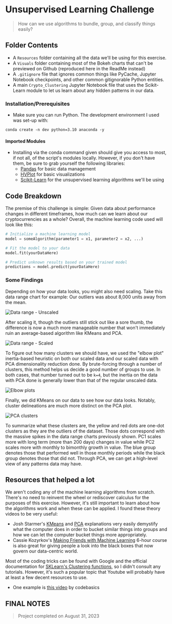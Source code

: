 # Unsupervised Learning Challenge
> How can we use algorithms to bundle, group, and classify things easily?

## Folder Contents
- A `Resources` folder containing all the data we'll be using for this exercise.
- A `Visuals` folder containing most of the Bokeh charts that can't be previewed on Github (reproduced here in the ReadMe instead)
- A `.gitignore` file that ignores common things like PyCache, Jupyter Notebook checkpoints, and other common gitignorable Python entities. 
- A main `Crypto_Clustering` Jupyter Notebook file that uses the Scikit-Learn module to let us learn about any hidden patterns in our data.

### Installation/Prerequisites
- Make sure you can run Python. The development environment I used was set-up with:
```
conda create -n dev python=3.10 anaconda -y
```

#### Imported Modules
- Installing via the conda command given should give you access to most, if not all, of the script's modules locally. However, if you don't have them, be sure to grab yourself the following libraries:
  - [Pandas](https://pandas.pydata.org/docs/getting_started/install.html) for basic data management
  - [HVPlot](https://hvplot.holoviz.org/getting_started/installation.html) for basic visualizations
  - [Scikit-Learn](https://scikit-learn.org/stable/install.html) for the unsupervised learning algorithms we'll be using

## Code Breakdown
The premise of this challenge is simple: Given data about performance changes in different timeframes, how much can we learn about our cryptocurrencies as a whole? Overall, the machine learning code used will look like this:
```python
# Initialize a machine learning model
model = someAlgorithm(parameter1 = x1, parameter2 = x2, ...)

# Fit the model to your data
model.fit(yourDataHere)

# Predict unknown results based on your trained model
predictions = model.predict(yourDataHere)
```

### Some Findings
Depending on how your data looks, you might also need scaling. Take this data range chart for example: Our outliers was about 8,000 units away from the mean.

![Data range - Unscaled](https://cdn.discordapp.com/attachments/1107347677831778364/1157682177908146367/currency_unscaled.png?ex=65197f0b&is=65182d8b&hm=d385057c3d0e5807caec041cd4a9a751dc2297d6e292ba4abdd92cc6948b160a&)

After scaling it, though the outliers still stick out like a sore thumb, the difference is now a much more manageable number that won't immediately ruin an average-based algorithm like KMeans and PCA.

![Data range - Scaled](https://cdn.discordapp.com/attachments/1107347677831778364/1157682178210144327/currency_scaled.png?ex=65197f0b&is=65182d8b&hm=888bd8b9a8535eea7781151d2200b57742de08d30bd4dcd18bd814ff3837307c&)

To figure out how many clusters we should have, we used the "elbow plot" inertia-based heuristic on both our scaled data and our scaled data with PCA dimensionality reduction done. By brute-forcing through a number of clusters, this method helps us decide a good number of groups to use. In both cases, that number turned out to be `k=4`, but the inertia on the data with PCA done is generally lower than that of the regular unscaled data.

![Elbow plots](https://cdn.discordapp.com/attachments/1107347677831778364/1157682180051439636/both_elbow.png?ex=65197f0c&is=65182d8c&hm=2254ed929232c6418b1ec0e64ba39a88d61cb15a18f458d4f2488f069af68590&)

Finally, we did KMeans on our data to see how our data looks. Notably, cluster delineations are much more distinct on the PCA plot.

![PCA clusters](https://cdn.discordapp.com/attachments/1107347677831778364/1157682179736875008/pca_clusters.png?ex=65197f0c&is=65182d8c&hm=71dde32a17063141b9fd49e240c5ace214c856b5b44cbe9157a1e24f891f4288&)

To summarize what these clusters are, the yellow and red dots are one-dot clusters as they are the outliers of the dataset. Those dots correspond with the massive spikes in the data range charts previously shown. PC1 scales more with long term (more than 200 days) changes in value while PC2 scales more with monthly to bimonthly growth in value. The blue group denotes those that performed well in those monthly periods while the black group denotes those that did not. Through PCA, we can get a high-level view of any patterns data may have.

## Resources that helped a lot
We aren't coding any of the machine learning algorithms from scratch. There's no need to reinvent the wheel or rediscover calculus for the purposes of this exercise. However, it's still important to learn about how the algorithms work and when these can be applied. I found these theory videos to be very useful:
- Josh Starmer's [KMeans](https://www.youtube.com/watch?v=4b5d3muPQmA) and [PCA](https://www.youtube.com/watch?v=FgakZw6K1QQ) explanations very easily demystify what the computer does in order to bucket similar things into groups and how we can let the computer bucket things more appropriately.
- Cassie Kozyrkov's [Making Friends with Machine Learning](https://www.youtube.com/watch?v=1vkb7BCMQd0) 6-hour course is also great for giving people a look into the black boxes that now govern our data-centric world.

Most of the coding tricks can be found with Google and the official documentation for [SKLearn's Clustering functions](https://scikit-learn.org/stable/modules/clustering.html#clustering), so I didn't consult any tutorials. However, it's such a popular topic that Youtube will probably have at least a few decent resources to use.
- One example is [this video](https://www.youtube.com/watch?v=EItlUEPCIzM) by codebasics

## FINAL NOTES
> Project completed on August 31, 2023
